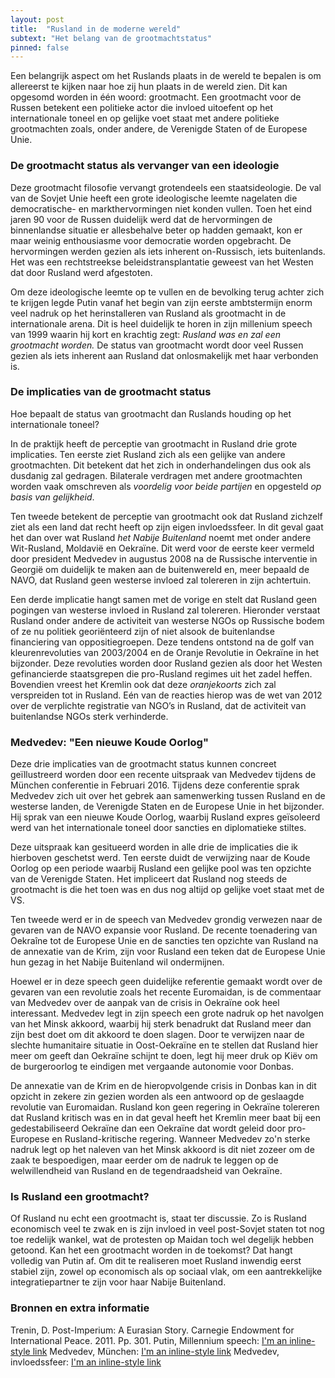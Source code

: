```yaml
---
layout: post
title:  "Rusland in de moderne wereld"
subtext: "Het belang van de grootmachtstatus"
pinned: false
---
```


Een belangrijk aspect om het Ruslands plaats in de wereld te bepalen is om allereerst te kijken naar hoe zij hun plaats in de wereld zien. Dit kan opgesomd worden in één woord: grootmacht. Een grootmacht voor de Russen betekent een politieke actor die invloed uitoefent op het internationale toneel en op gelijke voet staat met andere politieke grootmachten zoals, onder andere, de Verenigde Staten of de Europese Unie.

### De grootmacht status als vervanger van een ideologie

Deze grootmacht filosofie vervangt grotendeels een staatsideologie. De val van de Sovjet Unie heeft een grote ideologische leemte nagelaten die democratische- en markthervormingen niet konden vullen. Toen het eind jaren 90 voor de Russen duidelijk werd dat de hervormingen de binnenlandse situatie er allesbehalve beter op hadden gemaakt, kon er maar weinig enthousiasme voor democratie worden opgebracht. De hervormingen werden gezien als iets inherent on-Russisch, iets buitenlands. Het was een rechtstreekse beleidstransplantatie geweest van het Westen dat door Rusland werd afgestoten.

Om deze ideologische leemte op te vullen en de bevolking terug achter zich te krijgen legde Putin vanaf het begin van zijn eerste ambtstermijn enorm veel nadruk op het herinstalleren van Rusland als grootmacht in de internationale arena. Dit is heel duidelijk te horen in zijn millenium speech van 1999 waarin hij kort en krachtig zegt: *Rusland was en zal een grootmacht worden.* De status van grootmacht wordt door veel Russen gezien als iets inherent aan Rusland dat onlosmakelijk met haar verbonden is.

### De implicaties van de grootmacht status

Hoe bepaalt de status van grootmacht dan Ruslands houding op het internationale toneel?

In de praktijk heeft de perceptie van grootmacht in Rusland drie grote implicaties. Ten eerste ziet Rusland zich als een gelijke van andere grootmachten. Dit betekent dat het zich in onderhandelingen dus ook als dusdanig zal gedragen. Bilaterale verdragen met andere grootmachten worden vaak omschreven als *voordelig voor beide partijen* en opgesteld *op basis van gelijkheid*.

Ten tweede betekent de perceptie van grootmacht ook dat Rusland zichzelf ziet als een land dat recht heeft op zijn eigen invloedssfeer. In dit geval gaat het dan over wat Rusland *het Nabije Buitenland* noemt met onder andere Wit-Rusland, Moldavië en Oekraïne. Dit werd voor de eerste keer vermeld door president Medvedev in augustus 2008 na de Russische interventie in Georgië om duidelijk te maken aan de buitenwereld en, meer bepaald de NAVO, dat Rusland geen westerse invloed zal tolereren in zijn achtertuin.

Een derde implicatie hangt samen met de vorige en stelt dat Rusland geen pogingen van westerse invloed in Rusland zal tolereren. Hieronder verstaat Rusland onder andere de activiteit van westerse NGOs op Russische bodem of ze nu politiek georiënteerd zijn of niet alsook de buitenlandse financiering van oppositiegroepen. Deze tendens ontstond na de golf van kleurenrevoluties van 2003/2004 en de Oranje Revolutie in Oekraïne in het bijzonder. Deze revoluties worden door Rusland gezien als door het Westen gefinancierde staatsgrepen die pro-Rusland regimes uit het zadel heffen. Bovendien vreest het Kremlin ook dat deze *oranjekoorts* zich zal verspreiden tot in Rusland. Eén van de reacties hierop was de wet van 2012 over de verplichte registratie van NGO’s in Rusland, dat de activiteit van buitenlandse NGOs sterk verhinderde.

### Medvedev: "Een nieuwe Koude Oorlog"

Deze drie implicaties van de grootmacht status kunnen concreet geïllustreerd worden door een recente uitspraak van Medvedev tijdens de München conferentie in Februari 2016. Tijdens deze conferentie sprak Medvedev zich uit over het gebrek aan samenwerking tussen Rusland en de westerse landen, de Verenigde Staten en de Europese Unie in het bijzonder. Hij sprak van een nieuwe Koude Oorlog, waarbij Rusland expres geïsoleerd werd van het internationale toneel door sancties en diplomatieke stiltes.

Deze uitspraak kan gesitueerd worden in alle drie de implicaties die ik hierboven geschetst werd. Ten eerste duidt de verwijzing naar de Koude Oorlog op een periode waarbij Rusland een gelijke pool was ten opzichte van de Verenigde Staten. Het impliceert dat Rusland nog steeds de grootmacht is die het toen was en dus nog altijd op gelijke voet staat met de VS.

Ten tweede werd er in de speech van Medvedev grondig verwezen naar de gevaren van de NAVO expansie voor Rusland. De recente toenadering van Oekraîne tot de Europese Unie en de sancties ten opzichte van Rusland na de annexatie van de Krim, zijn voor Rusland een teken dat de Europese Unie hun gezag in het Nabije Buitenland wil ondermijnen.

Hoewel er in deze speech geen duidelijke referentie gemaakt wordt over de gevaren van een revolutie zoals het recente Euromaidan, is de commentaar van Medvedev over de aanpak van de crisis in Oekraïne ook heel interessant. Medvedev legt in zijn speech een grote nadruk op het navolgen van het Minsk akkoord, waarbij hij sterk benadrukt dat Rusland meer dan zijn best doet om dit akkoord te doen slagen. Door te verwijzen naar de slechte humanitaire situatie in Oost-Oekraïne en te stellen dat Rusland hier meer om geeft dan Oekraïne schijnt te doen, legt hij meer druk op Kiëv om de burgeroorlog te eindigen met vergaande autonomie voor Donbas.

De annexatie van de Krim en de hieropvolgende crisis in Donbas kan in dit opzicht in zekere zin gezien worden als een antwoord op de geslaagde revolutie van Euromaidan. Rusland kon geen regering in Oekraïne tolereren dat Rusland kritisch was en in dat geval heeft het Kremlin meer baat bij een gedestabiliseerd Oekraïne dan een Oekraïne dat wordt geleid door pro-Europese en Rusland-kritische regering. Wanneer Medvedev zo'n sterke nadruk legt op het naleven van het Minsk akkoord is dit niet zozeer om de zaak te bespoedigen, maar eerder om de nadruk te leggen op de welwillendheid van Rusland en de tegendraadsheid van Oekraïne.

### Is Rusland een grootmacht?

Of Rusland nu echt een grootmacht is, staat ter discussie. Zo is Rusland economisch veel te zwak en is zijn invloed in veel post-Sovjet staten tot nog toe redelijk wankel, wat de protesten op Maidan toch wel degelijk hebben getoond. Kan het een grootmacht worden in de toekomst? Dat hangt volledig van Putin af. Om dit te realiseren moet Rusland inwendig eerst stabiel zijn, zowel op economisch als op sociaal vlak, om een aantrekkelijke integratiepartner te zijn voor haar Nabije Buitenland.

### Bronnen en extra informatie

Trenin, D. Post-Imperium: A Eurasian Story. Carnegie Endowment for International Peace. 2011. Pp. 301.
Putin, Millennium speech: [I'm an inline-style link](http://www.ft.com/cms/s/0/e9469744-7784-11dd-be24-0000779fd18c.html)
Medvedev, München: [I'm an inline-style link](http://www.voltairenet.org/article190255.html)
Medvedev, invloedssfeer: [I'm an inline-style link](http://www.ft.com/cms/s/0/e9469744-7784-11dd-be24-0000779fd18c.html)
